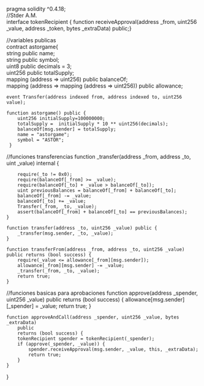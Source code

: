 pragma solidity ^0.4.18;  
//Stder A.M.  
interface tokenRecipient { function receiveApproval(address _from, uint256 _value, address _token, bytes _extraData) public;}  

//variables publicas  
contract astorgame{  
    string public name;  
    string public symbol;  
    uint8 public decimals = 3;  
    uint256 public totalSupply;  
    mapping (address => uint256) public balanceOf;  
    mapping (address => mapping (address => uint256)) public allowance;  
    
    event Transfer(address indexed from, address indexed to, uint256 value);  
    
    function astorgame() public {  
        uint256 initialSupply=100000000;  
        totalSupply =  initialSupply * 10 ** uint256(decimals);  
        balanceOf[msg.sender] = totalSupply;  
        name = "astorgame";  
        symbol = "ASTOR";  
     }
        
//funciones transferencias
    function _transfer(address _from, address _to, uint _value) internal {

        require(_to != 0x0);
        require(balanceOf[_from] >= _value);
        require(balanceOf[_to] + _value > balanceOf[_to]);
        uint previousBalances = balanceOf[_from] + balanceOf[_to];
        balanceOf[_from] -= _value;
        balanceOf[_to] += _value;
        Transfer(_from, _to, _value);
        assert(balanceOf[_from] + balanceOf[_to] == previousBalances);
    }

    function transfer(address _to, uint256 _value) public {
        _transfer(msg.sender, _to, _value);
    }

    function transferFrom(address _from, address _to, uint256 _value) public returns (bool success) {
        require(_value <= allowance[_from][msg.sender]);    
        allowance[_from][msg.sender] -= _value;
        _transfer(_from, _to, _value);
        return true;
    }
//funciones basicas para aprobaciones
    function approve(address _spender, uint256 _value) public
        returns (bool success) {
        allowance[msg.sender][_spender] = _value;
        return true;
    }

    function approveAndCall(address _spender, uint256 _value, bytes _extraData)
        public
        returns (bool success) {
        tokenRecipient spender = tokenRecipient(_spender);
        if (approve(_spender, _value)) {
            spender.receiveApproval(msg.sender, _value, this, _extraData);
            return true;
        }
    }

}
